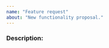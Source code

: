```yaml
---
name: "Feature request"
about: "New functionality proposal."
---
```


<!-- DO NOT THROW THIS AWAY -->
<!-- Fill out the FULL versions with patch versions -->

### Description:
